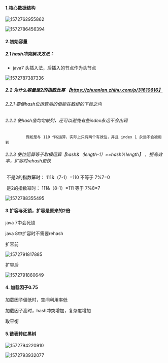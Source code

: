 #### 1.核心数据结构

![1572762955862](C:\Users\czd\AppData\Roaming\Typora\typora-user-images\1572762955862.png)

![1572786456394](C:\Users\czd\AppData\Roaming\Typora\typora-user-images\1572786456394.png)

#### 2.初始容量

##### 2.1 hash冲突解决方法：

* java7  头插入法，后插入的节点作为头节点

![1572787387336](C:\Users\czd\AppData\Roaming\Typora\typora-user-images\1572787387336.png)

##### 2.2 为什么容量是2的指数此幂 【https://zhuanlan.zhihu.com/p/31610616】

######  	2.2.1 要使hash位运算后的值能在数组的下标之内

###### 	 2.2.2 使hash值均匀散列，还可以避免有些index永远不会出现

  			 假如是与 110 作&运算，实际上只有两个有效位，并且 index 1 永远不会被用到

###### 	 2.2.3 使位运算等于取模运算【hash&（length-1）==hash%length】 ，提高效率，扩容时rehash更快

​			  不是2的指数幂时： 111&（7-1）=110 不等于 7%7=0

​			   是2的指数幂时：	111&（8-1）=111 等于 7%8=7

![1572788355495](C:\Users\czd\AppData\Roaming\Typora\typora-user-images\1572788355495.png)

#### 3.扩容与死锁，扩容是原来的2倍

java 7中会死锁



java 8中扩容时不需要rehash

扩容前

![1572791817885](C:\Users\czd\AppData\Roaming\Typora\typora-user-images\1572791817885.png)

扩容后

![1572791860649](C:\Users\czd\AppData\Roaming\Typora\typora-user-images\1572791860649.png)

#### 4. 加载因子0.75

加载因子偏低时，空间利用率低

加载因子高时，hash冲突增加，复杂度增加

取平衡

#### 5.链表转红黑树

![1572794220910](C:\Users\czd\AppData\Roaming\Typora\typora-user-images\1572794220910.png)

![1572793932077](C:\Users\czd\AppData\Roaming\Typora\typora-user-images\1572793932077.png)

